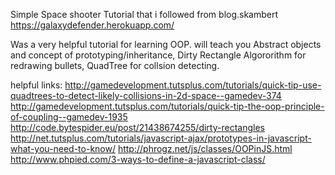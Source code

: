 Simple Space shooter Tutorial that i followed from blog.skambert
https://galaxydefender.herokuapp.com/ 

Was a very helpful tutorial for learning OOP. will teach you Abstract objects and concept of prototyping/inheritance,
Dirty Rectangle Algororithm for redrawing bullets, QuadTree for collsion detecting.



helpful links:
http://gamedevelopment.tutsplus.com/tutorials/quick-tip-use-quadtrees-to-detect-likely-collisions-in-2d-space--gamedev-374
http://gamedevelopment.tutsplus.com/tutorials/quick-tip-the-oop-principle-of-coupling--gamedev-1935
http://code.bytespider.eu/post/21438674255/dirty-rectangles
http://net.tutsplus.com/tutorials/javascript-ajax/prototypes-in-javascript-what-you-need-to-know/
http://phrogz.net/js/classes/OOPinJS.html
http://www.phpied.com/3-ways-to-define-a-javascript-class/
